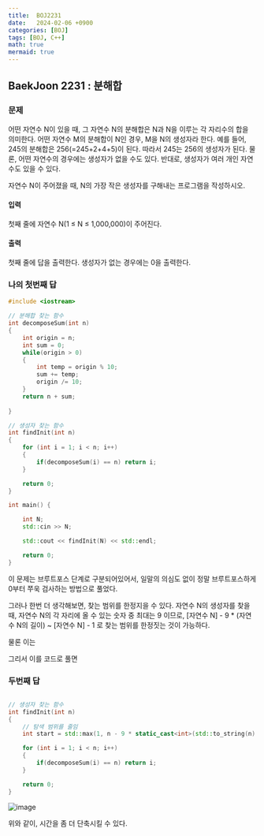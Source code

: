 ```yaml
---
title:  BOJ2231
date:   2024-02-06 +0900
categories: [BOJ]
tags: [BOJ, C++]
math: true
mermaid: true
---
```


## BaekJoon 2231 : 분해합

### 문제 

어떤 자연수 N이 있을 때, 그 자연수 N의 분해합은 N과 N을 이루는 각 자리수의 합을 의미한다. 어떤 자연수 M의 분해합이 N인 경우, M을 N의 생성자라 한다. 예를 들어, 245의 분해합은 256(=245+2+4+5)이 된다. 따라서 245는 256의 생성자가 된다. 물론, 어떤 자연수의 경우에는 생성자가 없을 수도 있다. 반대로, 생성자가 여러 개인 자연수도 있을 수 있다.

자연수 N이 주어졌을 때, N의 가장 작은 생성자를 구해내는 프로그램을 작성하시오.

#### 입력
첫째 줄에 자연수 N(1 ≤ N ≤ 1,000,000)이 주어진다.

#### 출력 
첫째 줄에 답을 출력한다. 생성자가 없는 경우에는 0을 출력한다.

### 나의 첫번째 답

```cpp
#include <iostream>

// 분해합 찾는 함수
int decomposeSum(int n)
{
    int origin = n;
    int sum = 0;
    while(origin > 0)
    {
        int temp = origin % 10;
        sum += temp;
        origin /= 10;
    }
    return n + sum;
    
}

// 생성자 찾는 함수
int findInit(int n)
{
    for (int i = 1; i < n; i++)
    {
        if(decomposeSum(i) == n) return i;
    }

    return 0;
}

int main() {

    int N;
    std::cin >> N;

    std::cout << findInit(N) << std::endl;

    return 0;
}
```

이 문제는 브루트포스 단계로 구분되어있어서, 일말의 의심도 없이 정말 브루트포스하게 0부터 쭈욱 검사하는 방법으로 풀었다. 

그러나 한번 더 생각해보면, 찾는 범위를 한정지을 수 있다.
자연수 N의 생성자를 찾을 때, 자연수 N의 각 자리에 올 수 있는 숫자 중 최대는 9 이므로,
[자연수 N] - 9 * (자연수 N의 길이) ~ [자연수 N] - 1 로 찾는 범위를 한정짓는 것이 가능하다.

물론 이는 


그리서 이를 코드로 풀면

### 두번째 답

``` cpp

// 생성자 찾는 함수
int findInit(int n)
{
    // 탐색 범위를 줄임
    int start = std::max(1, n - 9 * static_cast<int>(std::to_string(n).length()));

    for (int i = 1; i < n; i++)
    {
        if(decomposeSum(i) == n) return i;
    }

    return 0;
}

```
![image](https://github.com/BJH7536/BJH7536.github.io/assets/114412598/daa27114-007a-451d-b19b-ea62a3383618)

위와 같이, 시간을 좀 더 단축시킬 수 있다.